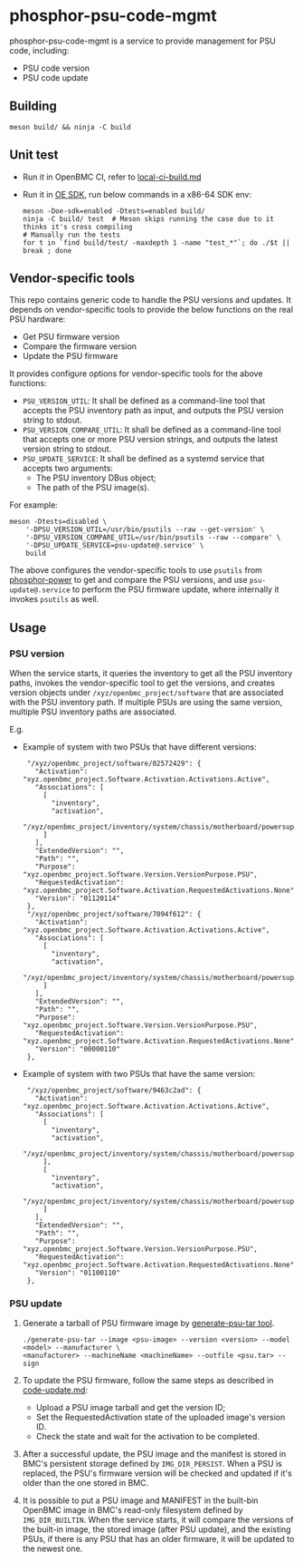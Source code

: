 # phosphor-psu-code-mgmt

phosphor-psu-code-mgmt is a service to provide management for PSU code,
including:

- PSU code version
- PSU code update

## Building

```text
meson build/ && ninja -C build
```

## Unit test

- Run it in OpenBMC CI, refer to [local-ci-build.md][1]
- Run it in [OE SDK][2], run below commands in a x86-64 SDK env:

  ```text
  meson -Doe-sdk=enabled -Dtests=enabled build/
  ninja -C build/ test  # Meson skips running the case due to it thinks it's cross compiling
  # Manually run the tests
  for t in `find build/test/ -maxdepth 1 -name "test_*"`; do ./$t || break ; done
  ```

## Vendor-specific tools

This repo contains generic code to handle the PSU versions and updates. It
depends on vendor-specific tools to provide the below functions on the real PSU
hardware:

- Get PSU firmware version
- Compare the firmware version
- Update the PSU firmware

It provides configure options for vendor-specific tools for the above functions:

- `PSU_VERSION_UTIL`: It shall be defined as a command-line tool that accepts
  the PSU inventory path as input, and outputs the PSU version string to stdout.
- `PSU_VERSION_COMPARE_UTIL`: It shall be defined as a command-line tool that
  accepts one or more PSU version strings, and outputs the latest version string
  to stdout.
- `PSU_UPDATE_SERVICE`: It shall be defined as a systemd service that accepts
  two arguments:
  - The PSU inventory DBus object;
  - The path of the PSU image(s).

For example:

```text
meson -Dtests=disabled \
    '-DPSU_VERSION_UTIL=/usr/bin/psutils --raw --get-version' \
    '-DPSU_VERSION_COMPARE_UTIL=/usr/bin/psutils --raw --compare' \
    '-DPSU_UPDATE_SERVICE=psu-update@.service' \
    build
```

The above configures the vendor-specific tools to use `psutils` from
[phosphor-power][3] to get and compare the PSU versions, and use
`psu-update@.service` to perform the PSU firmware update, where internally it
invokes `psutils` as well.

## Usage

### PSU version

When the service starts, it queries the inventory to get all the PSU inventory
paths, invokes the vendor-specific tool to get the versions, and creates version
objects under `/xyz/openbmc_project/software` that are associated with the PSU
inventory path. If multiple PSUs are using the same version, multiple PSU
inventory paths are associated.

E.g.

- Example of system with two PSUs that have different versions:

  ```text
   "/xyz/openbmc_project/software/02572429": {
     "Activation": "xyz.openbmc_project.Software.Activation.Activations.Active",
     "Associations": [
       [
         "inventory",
         "activation",
         "/xyz/openbmc_project/inventory/system/chassis/motherboard/powersupply1"
       ]
     ],
     "ExtendedVersion": "",
     "Path": "",
     "Purpose": "xyz.openbmc_project.Software.Version.VersionPurpose.PSU",
     "RequestedActivation": "xyz.openbmc_project.Software.Activation.RequestedActivations.None",
     "Version": "01120114"
   },
   "/xyz/openbmc_project/software/7094f612": {
     "Activation": "xyz.openbmc_project.Software.Activation.Activations.Active",
     "Associations": [
       [
         "inventory",
         "activation",
         "/xyz/openbmc_project/inventory/system/chassis/motherboard/powersupply0"
       ]
     ],
     "ExtendedVersion": "",
     "Path": "",
     "Purpose": "xyz.openbmc_project.Software.Version.VersionPurpose.PSU",
     "RequestedActivation": "xyz.openbmc_project.Software.Activation.RequestedActivations.None",
     "Version": "00000110"
   },
  ```

- Example of system with two PSUs that have the same version:

  ```text
   "/xyz/openbmc_project/software/9463c2ad": {
     "Activation": "xyz.openbmc_project.Software.Activation.Activations.Active",
     "Associations": [
       [
         "inventory",
         "activation",
         "/xyz/openbmc_project/inventory/system/chassis/motherboard/powersupply0"
       ],
       [
         "inventory",
         "activation",
         "/xyz/openbmc_project/inventory/system/chassis/motherboard/powersupply1"
       ]
     ],
     "ExtendedVersion": "",
     "Path": "",
     "Purpose": "xyz.openbmc_project.Software.Version.VersionPurpose.PSU",
     "RequestedActivation": "xyz.openbmc_project.Software.Activation.RequestedActivations.None",
     "Version": "01100110"
   },
  ```

### PSU update

1. Generate a tarball of PSU firmware image by [generate-psu-tar tool][4].

   ```text
   ./generate-psu-tar --image <psu-image> --version <version> --model <model> --manufacturer \
   <manufacturer> --machineName <machineName> --outfile <psu.tar> --sign
   ```

2. To update the PSU firmware, follow the same steps as described in
   [code-update.md][5]:
   - Upload a PSU image tarball and get the version ID;
   - Set the RequestedActivation state of the uploaded image's version ID.
   - Check the state and wait for the activation to be completed.
3. After a successful update, the PSU image and the manifest is stored in BMC's
   persistent storage defined by `IMG_DIR_PERSIST`. When a PSU is replaced, the
   PSU's firmware version will be checked and updated if it's older than the one
   stored in BMC.
4. It is possible to put a PSU image and MANIFEST in the built-bin OpenBMC image
   in BMC's read-only filesystem defined by `IMG_DIR_BUILTIN`. When the service
   starts, it will compare the versions of the built-in image, the stored image
   (after PSU update), and the existing PSUs, if there is any PSU that has an
   older firmware, it will be updated to the newest one.

[1]: https://github.com/openbmc/docs/blob/master/testing/local-ci-build.md
[2]:
  https://github.com/openbmc/docs/blob/master/cheatsheet.md#building-the-openbmc-sdk
[3]: https://github.com/openbmc/phosphor-power/tree/master/tools/power-utils
[4]:
  https://github.com/openbmc/phosphor-psu-code-mgmt/blob/master/tools/generate-psu-tar
[5]:
  https://github.com/openbmc/docs/blob/master/architecture/code-update/code-update.md
